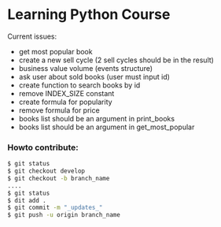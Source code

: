 Learning Python Course 
===

Current issues:
- get most popular book
- create a new sell cycle (2 sell cycles should be in the result)
- business value volume (events structure)
- ask user about sold books (user must input id)
- create function to search books by id
- remove INDEX_SIZE constant
- create formula for popularity
- remove formula for price
- books list should be an argument in print_books
- books list should be an argument in get_most_popular

### Howto contribute:

```bash
$ git status 
$ git checkout develop
$ git checkout -b branch_name
....
$ git status 
$ dit add .
$ git commit -m "_updates_"  
$ git push -u origin branch_name
```
